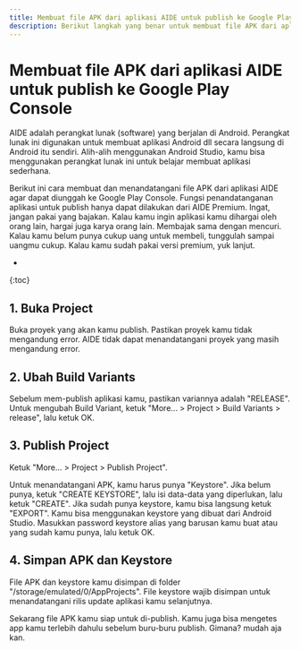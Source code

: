```yaml
---
title: Membuat file APK dari aplikasi AIDE untuk publish ke Google Play Console
description: Berikut langkah yang benar untuk membuat file APK dari aplikasi AIDE agar dapat di-publish ke Google Play Console.
---
```

# Membuat file APK dari aplikasi AIDE untuk publish ke Google Play Console

AIDE adalah perangkat lunak (software) yang berjalan di Android. Perangkat lunak ini digunakan untuk membuat aplikasi Android dll secara langsung di Android itu sendiri. Alih-alih menggunakan Android Studio, kamu bisa menggunakan perangkat lunak ini untuk belajar membuat aplikasi sederhana.

Berikut ini cara membuat dan menandatangani file APK dari aplikasi AIDE agar dapat diunggah ke Google Play Console. Fungsi penandatanganan aplikasi untuk publish hanya dapat dilakukan dari AIDE Premium. Ingat, jangan pakai yang bajakan. Kalau kamu ingin aplikasi kamu dihargai oleh orang lain, hargai juga karya orang lain. Membajak sama dengan mencuri. Kalau kamu belum punya cukup uang untuk membeli, tunggulah sampai uangmu cukup. Kalau kamu sudah pakai versi premium, yuk lanjut.

* 
{:toc}

## 1. Buka Project

Buka proyek yang akan kamu publish. Pastikan proyek kamu tidak mengandung error. AIDE tidak dapat menandatangani proyek yang masih mengandung error.

## 2. Ubah Build Variants

Sebelum mem-publish aplikasi kamu, pastikan variannya adalah "RELEASE". Untuk mengubah Build Variant, ketuk "More... > Project > Build Variants > release", lalu ketuk OK.

## 3. Publish Project

Ketuk "More... > Project > Publish Project".

Untuk menandatangani APK, kamu harus punya "Keystore". Jika belum punya, ketuk "CREATE KEYSTORE", lalu isi data-data yang diperlukan, lalu ketuk "CREATE". Jika sudah punya keystore, kamu bisa langsung ketuk "EXPORT". Kamu bisa menggunakan keystore yang dibuat dari Android Studio. Masukkan password keystore alias yang barusan kamu buat atau yang sudah kamu punya, lalu ketuk OK.

## 4. Simpan APK dan Keystore

File APK dan keystore kamu disimpan di folder "/storage/emulated/0/AppProjects". File keystore wajib disimpan untuk menandatangani rilis update aplikasi kamu selanjutnya.

Sekarang file APK kamu siap untuk di-publish. Kamu juga bisa mengetes app kamu terlebih dahulu sebelum buru-buru publish. Gimana? mudah aja kan.

